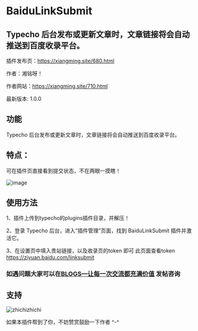 # BaiduLinkSubmit
Typecho 后台发布或更新文章时，文章链接将会自动推送到百度收录平台。
---

插件发布页：https://xiangming.site/680.html

作者：湘铭呀！

作者网站：https://xiangming.site/710.html

最新版本: 1.0.0


## 功能
Typecho 后台发布或更新文章时，文章链接将会自动推送到百度收录平台。

## 特点：
可在插件页直接看到提交状态，不在两眼一摸瞎！

![image](https://github.com/fxm0402/BaiduLinkSubmit/assets/70627786/38338d7e-307b-408c-a8df-e1178a0fe5f1)

## 使用方法
1、插件上传到typecho的plugins插件目录，并解压！

2、登录 Typecho 后台，进入“插件管理”页面，找到 BaiduLinkSubmit 插件并激活它。

3、在设置页中填入贵站链接，以及收录页的token 即可     此页面查看token https://ziyuan.baidu.com/linksubmit

### 如遇问题大家可以在[BLOGS—让每一次交流都充满价值](https://bbs.blogscn.fun/) 发帖咨询

## 支持
![zhichizhichi](https://github.com/fxm0402/linkdetection/assets/70627786/ff847b6b-2073-45c8-bdea-86aef46c2ba7)


如果本插件帮到了你，不妨赞赏鼓励一下作者 ^-^
